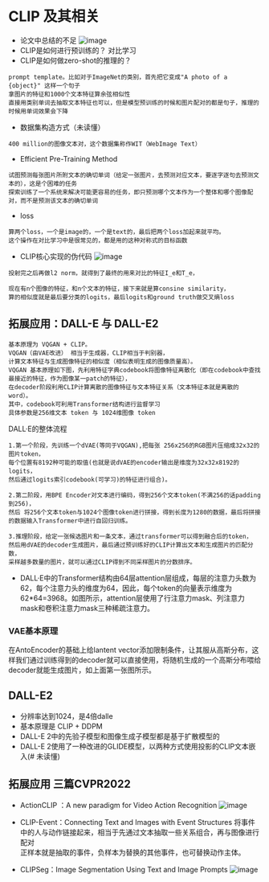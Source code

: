 # CLIP 及其相关
- 论文中总结的不足
![image](https://github.com/greasebig/multimodal/assets/121388156/85fa96b0-b9c8-4e4c-87b2-fa774557f0a7)
- CLIP是如何进行预训练的？
对比学习
- CLIP是如何做zero-shot的推理的？
```
prompt template。比如对于ImageNet的类别，首先把它变成"A photo of a {object}" 这样一个句子
拿图片的特征和1000个文本特征算余弦相似性
直接用类别单词去抽取文本特征也可以，但是模型预训练的时候和图片配对的都是句子，推理的时候用单词效果会下降
```
- 数据集构造方式（未读懂）
```
400 million的图像文本对，这个数据集称作WIT（WebImage Text）
```
- Efficient Pre-Training Method
```
试图预测每张图片所附文本的确切单词（给定一张图片，去预测对应文本，要逐字逐句去预测文本的），这是个困难的任务
探索训练了一个系统来解决可能更容易的任务，即只预测哪个文本作为一个整体和哪个图像配对，而不是预测该文本的确切单词
```
- loss
```
算两个loss，一个是image的，一个是text的，最后把两个loss加起来就平均。
这个操作在对比学习中是很常见的，都是用的这种对称式的目标函数
```
- CLIP核心实现的伪代码
![image](https://github.com/greasebig/multimodal/assets/121388156/a1536d43-64c1-4c98-bb81-a974556105ca)
```得到对应的特征之后，再经过一个投射层（即W_i和W_t)，投射层的意义是学习如何从单模态变成多模态，
投射完之后再做l2 norm，就得到了最终的用来对比的特征I_e和T_e，

现在有n个图像的特征，和n个文本的特征，接下来就是算consine similarity，
算的相似度就是最后要分类的logits，最后logits和ground truth做交叉熵loss
```

## 拓展应用：DALL-E 与 DALL-E2
```
基本原理为 VQGAN + CLIP。
VQGAN（由VAE改进） 相当于生成器，CLIP相当于判别器，
计算文本特征与生成图像特征的相似度（相似表明生成的图像质量高）。
VQGAN 基本原理如下图，先利用特征字典codebook将图像特征离散化（即在codebook中查找最接近的特征，作为图像某一patch的特征），
在decoder阶段利用CLIP计算离散的图像特征与文本特征关系（文本特征本就是离散的word）。
其中，codebook可利用Transformer结构进行监督学习
具体参数是256维文本 token 与 1024维图像 token
```
DALL·E的整体流程
```
1.第一个阶段，先训练一个dVAE(等同于VQGAN),把每张 256x256的RGB图片压缩成32x32的图片token，
每个位置有8192种可能的取值(也就是说dVAE的encoder输出是维度为32x32x8192的logits，
然后通过logits索引codebook(可学习)的特征进行组合)。
```
```
2.第二阶段，用BPE Encoder对文本进行编码，得到256个文本token(不满256的话padding到256)，
然后 将256个文本token与1024个图像token进行拼接，得到长度为1280的数据，最后将拼接的数据输入Transformer中进行自回归训练。
```
```
3.推理阶段，给定一张候选图片和一条文本，通过transformer可以得到融合后的token，
然后用dVAE的decoder生成图片，最后通过预训练好的CLIP计算出文本和生成图片的匹配分数，
采样越多数量的图片，就可以通过CLIP得到不同采样图片的分数排序。
```
- DALL·E中的Transformer结构由64层attention层组成，每层的注意力头数为62，每个注意力头的维度为64，因此，每个token的向量表示维度为62*64=3968。如图所示，attention层使用了行注意力mask、列注意力mask和卷积注意力mask三种稀疏注意力。
### VAE基本原理
在AntoEncoder的基础上给lantent vector添加限制条件，让其服从高斯分布，这样我们通过训练得到的decoder就可以直接使用，将随机生成的一个高斯分布喂给decoder就能生成图片，如上面第一张图所示。



## DALL-E2
- 分辨率达到1024，是4倍dalle
- 基本原理是 CLIP + DDPM
- DALL-E 2中的先验子模型和图像生成子模型都是基于扩散模型的
- DALL-E 2使用了一种改进的GLIDE模型，以两种方式使用投影的CLIP文本嵌入(# 未读懂)

## 拓展应用 三篇CVPR2022
- ActionCLIP ：A new paradigm for Video Action Recognition
![image](https://github.com/greasebig/multimodal/assets/121388156/a6e1ed84-6217-4d2d-95c7-0121d7c23e92)

- CLIP-Event：Connecting Text and Images with Event Structures
将事件中的人与动作链接起来，相当于先通过文本抽取一些关系组合，再与图像进行配对<br>
正样本就是抽取的事件，负样本为替换的其他事件，也可替换动作主体。
- CLIPSeg：Image Segmentation Using Text and Image Prompts
![image](https://github.com/greasebig/multimodal/assets/121388156/2d3c843c-13ae-44d6-bb3e-c550e5c137cb)

